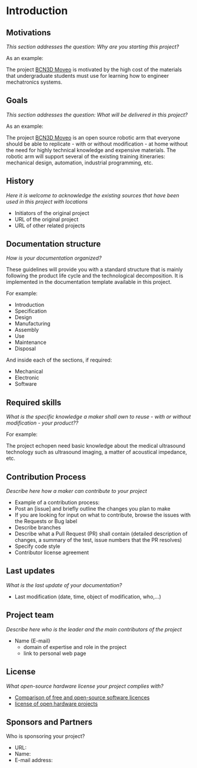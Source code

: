 # Introduction

## Motivations

*This section addresses the question: Why are you starting this project?*


As an example:
  
The project [BCN3D Moveo](https://github.com/BCN3D/BCN3D-Moveo/) is motivated by the high cost 
of the materials that undergraduate students must use for learning how to engineer mechatronics systems.

## Goals

*This section addresses the question: What will be delivered in this project?* 

As an example: 
  
The project [BCN3D Moveo](https://github.com/BCN3D/BCN3D-Moveo/) is an open source robotic arm 
that everyone should be able to replicate - with or without modification - at home without the need for highly 
technical knowledge and expensive materials. 
The robotic arm will support several of the existing training itineraries: 
mechanical design, automation, industrial programming, etc.


## History

*Here it is welcome to acknowledge the existing sources that have been used in this project with locations*

- Initiators of the original project
- URL of the original project
- URL of other related projects 


## Documentation structure

*How is your documentation organized?*


These guidelines will provide you with a standard structure that is mainly following the product 
life cycle and the technological decomposition. It is implemented in the documentation template available in this project. 
  
For example:
- Introduction
- Specification
- Design 
- Manufacturing
- Assembly
- Use
- Maintenance
- Disposal

And inside each of the sections, if required:
- Mechanical
- Electronic 
- Software 



## Required skills

*What is the specific knowledge a maker shall own to reuse - with or without modification - your product??*

For example:
  
The project echopen need basic knowledge about the medical ultrasound technology such as ultrasound imaging, 
a matter of acoustical impedance, etc.  


## Contribution Process

*Describe here how a maker can contribute to your project*

-  Example of a contribution process:
  - Post an [issue] and briefly outline the changes you plan to make
  - If you are looking for input on what to contribute, browse the issues with the Requests or Bug label
  - Describe branches
  - Describe what a Pull Request (PR) shall contain (detailed description of changes, a summary of the test, 
    issue numbers that the PR resolves)
  - Specify code style 
  - Contributor license agreement


## Last updates 

*What is the last update of your documentation?*

- Last modification (date, time, object of modification, who,...)


## Project team

*Describe here who is the leader and the main contributors of the project*

- Name {E-mail}
  - domain of expertise and role in the project
  - link to personal web page


## License

*What open-source hardware license your project complies with?*


- [Comparison of free and open-source software licences](https://en.wikipedia.org/wiki/Comparison_of_free_and_open-source_software_licences)
- [license of open hardware projects](https://opensource.com/law/15/2/intro-open-hardware-licensing#:~:text=Open%20source%20hardware%20is%20hardware,on%20their%20hardware%20at%20all.)


## Sponsors and Partners

Who is sponsoring your project?

- URL:
- Name:
- E-mail address:
